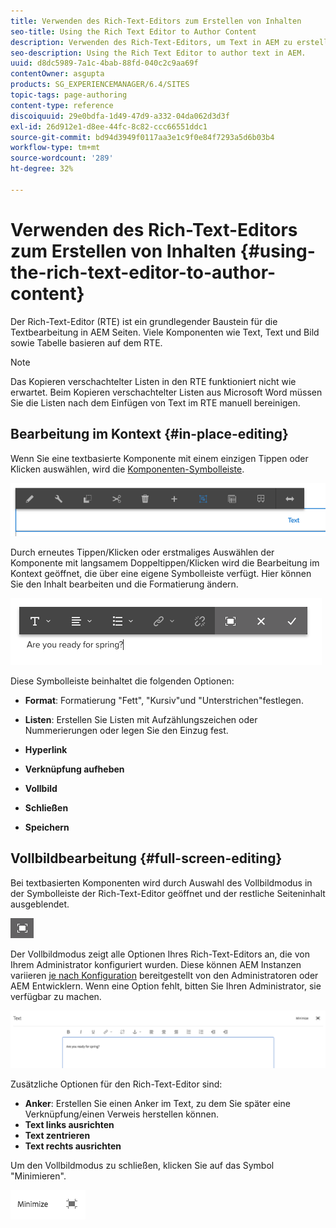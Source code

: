 ```yaml
---
title: Verwenden des Rich-Text-Editors zum Erstellen von Inhalten
seo-title: Using the Rich Text Editor to Author Content
description: Verwenden des Rich-Text-Editors, um Text in AEM zu erstellen.
seo-description: Using the Rich Text Editor to author text in AEM.
uuid: d8dc5989-7a1c-4bab-88fd-040c2c9aa69f
contentOwner: asgupta
products: SG_EXPERIENCEMANAGER/6.4/SITES
topic-tags: page-authoring
content-type: reference
discoiquuid: 29e0bdfa-1d49-47d9-a332-04da062d3d3f
exl-id: 26d912e1-d8ee-44fc-8c82-ccc66551ddc1
source-git-commit: bd94d3949f0117aa3e1c9f0e84f7293a5d6b03b4
workflow-type: tm+mt
source-wordcount: '289'
ht-degree: 32%

---
```


# Verwenden des Rich-Text-Editors zum Erstellen von Inhalten {#using-the-rich-text-editor-to-author-content}

Der Rich-Text-Editor (RTE) ist ein grundlegender Baustein für die Textbearbeitung in AEM Seiten. Viele Komponenten wie Text, Text und Bild sowie Tabelle basieren auf dem RTE.

>[!NOTE]
>
>Das Kopieren verschachtelter Listen in den RTE funktioniert nicht wie erwartet. Beim Kopieren verschachtelter Listen aus Microsoft Word müssen Sie die Listen nach dem Einfügen von Text im RTE manuell bereinigen.

## Bearbeitung im Kontext {#in-place-editing}

Wenn Sie eine textbasierte Komponente mit einem einzigen Tippen oder Klicken auswählen, wird die [Komponenten-Symbolleiste](../sites-authoring/editing-content.md#edit-configure-copy-cut-delete-paste).

![screen_shot_2018-03-21at163054](assets/screen_shot_2018-03-21at163054.png)

Durch erneutes Tippen/Klicken oder erstmaliges Auswählen der Komponente mit langsamem Doppeltippen/Klicken wird die Bearbeitung im Kontext geöffnet, die über eine eigene Symbolleiste verfügt. Hier können Sie den Inhalt bearbeiten und die Formatierung ändern.

![screen_shot_2018-03-21at163214](assets/screen_shot_2018-03-21at163214.png)

Diese Symbolleiste beinhaltet die folgenden Optionen:

* **Format**: Formatierung &quot;Fett&quot;, &quot;Kursiv&quot;und &quot;Unterstrichen&quot;festlegen.

* **Listen**: Erstellen Sie Listen mit Aufzählungszeichen oder Nummerierungen oder legen Sie den Einzug fest.

* **Hyperlink**

* **Verknüpfung aufheben**

* **Vollbild**

* **Schließen**

* **Speichern**

## Vollbildbearbeitung {#full-screen-editing}

Bei textbasierten Komponenten wird durch Auswahl des Vollbildmodus in der Symbolleiste der Rich-Text-Editor geöffnet und der restliche Seiteninhalt ausgeblendet.

![](do-not-localize/screen_shot_2018-03-21at163236.png)

Der Vollbildmodus zeigt alle Optionen Ihres Rich-Text-Editors an, die von Ihrem Administrator konfiguriert wurden. Diese können AEM Instanzen variieren [je nach Konfiguration](../sites-administering/rich-text-editor.md) bereitgestellt von den Administratoren oder AEM Entwicklern. Wenn eine Option fehlt, bitten Sie Ihren Administrator, sie verfügbar zu machen.

![screen_shot_2018-03-21at163248](assets/screen_shot_2018-03-21at163248.png)

Zusätzliche Optionen für den Rich-Text-Editor sind:

* **Anker**: Erstellen Sie einen Anker im Text, zu dem Sie später eine Verknüpfung/einen Verweis herstellen können.
* **Text links ausrichten**
* **Text zentrieren**
* **Text rechts ausrichten**

Um den Vollbildmodus zu schließen, klicken Sie auf das Symbol &quot;Minimieren&quot;.

![screen_shot_2018-03-21at163323](assets/screen_shot_2018-03-21at163323.png)
